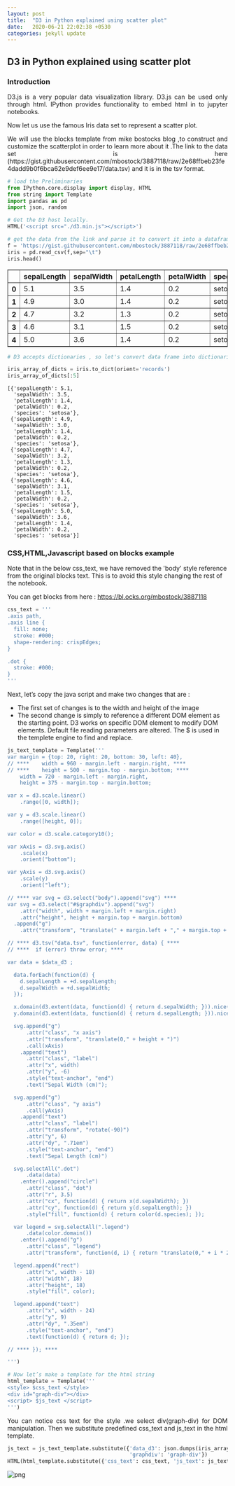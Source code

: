 ```yaml
---
layout: post
title:  "D3 in Python explained using scatter plot"
date:   2020-06-21 22:02:38 +0530
categories: jekyll update
---
```


## D3 in Python explained using scatter plot

### Introduction

<p style='text-align: justify;'>D3.js is a very popular data visualization library. D3.js can be used only through html. IPython provides functionality to embed html in to jupyter notebooks. </p>

Now let us use the famous Iris data set to represent a scatter plot.

<p style='text-align: justify;'>We will use the blocks template from mike bostocks blog ,to construct and customize the scatterplot in order to learn more about it .The link to the data set is here
(https://gist.githubusercontent.com/mbostock/3887118/raw/2e68ffbeb23fe4dadd9b0f6bca62e9def6ee9e17/data.tsv) and it is in the tsv format.</p>


```python
# load the Preliminaries
from IPython.core.display import display, HTML
from string import Template
import pandas as pd
import json, random
```


```python
# Get the D3 host locally. 
HTML('<script src="./d3.min.js"></script>')
```




<script src="./d3.min.js"></script>




```python
# get the data from the link and parse it to convert it into a datafram-it's in tsv format
f = 'https://gist.githubusercontent.com/mbostock/3887118/raw/2e68ffbeb23fe4dadd9b0f6bca62e9def6ee9e17/data.tsv'
iris = pd.read_csv(f,sep="\t")
iris.head()
```




<div>
<style scoped>
    .dataframe tbody tr th:only-of-type {
        vertical-align: middle;
    }

    .dataframe tbody tr th {
        vertical-align: top;
    }

    .dataframe thead th {
        text-align: right;
    }
</style>
<table border="1" class="dataframe">
  <thead>
    <tr style="text-align: right;">
      <th></th>
      <th>sepalLength</th>
      <th>sepalWidth</th>
      <th>petalLength</th>
      <th>petalWidth</th>
      <th>species</th>
    </tr>
  </thead>
  <tbody>
    <tr>
      <th>0</th>
      <td>5.1</td>
      <td>3.5</td>
      <td>1.4</td>
      <td>0.2</td>
      <td>setosa</td>
    </tr>
    <tr>
      <th>1</th>
      <td>4.9</td>
      <td>3.0</td>
      <td>1.4</td>
      <td>0.2</td>
      <td>setosa</td>
    </tr>
    <tr>
      <th>2</th>
      <td>4.7</td>
      <td>3.2</td>
      <td>1.3</td>
      <td>0.2</td>
      <td>setosa</td>
    </tr>
    <tr>
      <th>3</th>
      <td>4.6</td>
      <td>3.1</td>
      <td>1.5</td>
      <td>0.2</td>
      <td>setosa</td>
    </tr>
    <tr>
      <th>4</th>
      <td>5.0</td>
      <td>3.6</td>
      <td>1.4</td>
      <td>0.2</td>
      <td>setosa</td>
    </tr>
  </tbody>
</table>
</div>




```python
# D3 accepts dictionaries , so let's convert data frame into dictionaries.
```


```python
iris_array_of_dicts = iris.to_dict(orient='records')
iris_array_of_dicts[:5]
```




    [{'sepalLength': 5.1,
      'sepalWidth': 3.5,
      'petalLength': 1.4,
      'petalWidth': 0.2,
      'species': 'setosa'},
     {'sepalLength': 4.9,
      'sepalWidth': 3.0,
      'petalLength': 1.4,
      'petalWidth': 0.2,
      'species': 'setosa'},
     {'sepalLength': 4.7,
      'sepalWidth': 3.2,
      'petalLength': 1.3,
      'petalWidth': 0.2,
      'species': 'setosa'},
     {'sepalLength': 4.6,
      'sepalWidth': 3.1,
      'petalLength': 1.5,
      'petalWidth': 0.2,
      'species': 'setosa'},
     {'sepalLength': 5.0,
      'sepalWidth': 3.6,
      'petalLength': 1.4,
      'petalWidth': 0.2,
      'species': 'setosa'}]



### CSS,HTML,Javascript  based on blocks example

Note that in the below css_text, we have removed the 'body' style reference from the original blocks text. This is to avoid this style changing the rest of the notebook.

You can get blocks from here : https://bl.ocks.org/mbostock/3887118


```python
css_text = '''
.axis path,
.axis line {
  fill: none;
  stroke: #000;
  shape-rendering: crispEdges;
}

.dot {
  stroke: #000;
}
'''
```

Next, let’s copy the java script and make two changes that are :

* The first set of changes is to the width and height of the image
* The second change is simply to reference a different DOM element as the starting point. D3 works on specific DOM element to modify DOM elements. Default file reading parameters are altered. The $ is used in the templete engine to find and replace.



```python
js_text_template = Template('''
var margin = {top: 20, right: 20, bottom: 30, left: 40},
// ****    width = 960 - margin.left - margin.right, ****
// ****    height = 500 - margin.top - margin.bottom; ****
    width = 720 - margin.left - margin.right,
    height = 375 - margin.top - margin.bottom;

var x = d3.scale.linear()
    .range([0, width]);

var y = d3.scale.linear()
    .range([height, 0]);

var color = d3.scale.category10();

var xAxis = d3.svg.axis()
    .scale(x)
    .orient("bottom");

var yAxis = d3.svg.axis()
    .scale(y)
    .orient("left");

// **** var svg = d3.select("body").append("svg") ****
var svg = d3.select("#$graphdiv").append("svg")
    .attr("width", width + margin.left + margin.right)
    .attr("height", height + margin.top + margin.bottom)
  .append("g")
    .attr("transform", "translate(" + margin.left + "," + margin.top + ")");

// **** d3.tsv("data.tsv", function(error, data) { ****
// ****  if (error) throw error; ****

var data = $data_d3 ;

  data.forEach(function(d) {
    d.sepalLength = +d.sepalLength;
    d.sepalWidth = +d.sepalWidth;
  });

  x.domain(d3.extent(data, function(d) { return d.sepalWidth; })).nice();
  y.domain(d3.extent(data, function(d) { return d.sepalLength; })).nice();

  svg.append("g")
      .attr("class", "x axis")
      .attr("transform", "translate(0," + height + ")")
      .call(xAxis)
    .append("text")
      .attr("class", "label")
      .attr("x", width)
      .attr("y", -6)
      .style("text-anchor", "end")
      .text("Sepal Width (cm)");

  svg.append("g")
      .attr("class", "y axis")
      .call(yAxis)
    .append("text")
      .attr("class", "label")
      .attr("transform", "rotate(-90)")
      .attr("y", 6)
      .attr("dy", ".71em")
      .style("text-anchor", "end")
      .text("Sepal Length (cm)")

  svg.selectAll(".dot")
      .data(data)
    .enter().append("circle")
      .attr("class", "dot")
      .attr("r", 3.5)
      .attr("cx", function(d) { return x(d.sepalWidth); })
      .attr("cy", function(d) { return y(d.sepalLength); })
      .style("fill", function(d) { return color(d.species); });

  var legend = svg.selectAll(".legend")
      .data(color.domain())
    .enter().append("g")
      .attr("class", "legend")
      .attr("transform", function(d, i) { return "translate(0," + i * 20 + ")"; });

  legend.append("rect")
      .attr("x", width - 18)
      .attr("width", 18)
      .attr("height", 18)
      .style("fill", color);

  legend.append("text")
      .attr("x", width - 24)
      .attr("y", 9)
      .attr("dy", ".35em")
      .style("text-anchor", "end")
      .text(function(d) { return d; });

// **** }); ****

''')
```


```python
# Now let’s make a template for the html string
html_template = Template('''
<style> $css_text </style>
<div id="graph-div"></div>
<script> $js_text </script>
''')

```

<p style='text-align: justify;'>You can notice css text for the style .we select div(graph-div) for DOM manipulation. Then we substitute predefined css_text and js_text in the html template.</p>


```python
js_text = js_text_template.substitute({'data_d3': json.dumps(iris_array_of_dicts),
                                       'graphdiv': 'graph-div'})
HTML(html_template.substitute({'css_text': css_text, 'js_text': js_text}))
```

![png](https://raw.githubusercontent.com/balakuntlaJayanth/Stats/master/images/21_june_2020/Screenshot_2020-06-21%20SCATTER%20PLOT.png)




